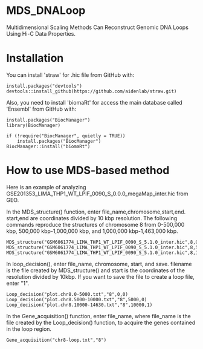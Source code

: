 # MDS_DNALoop
Multidimensional Scaling Methods Can Reconstruct Genomic DNA Loops Using Hi-C Data Properties.

# Installation
You can install 'straw' for .hic file from GitHub with:
```
install.packages("devtools")
devtools::install_github(https://github.com/aidenlab/straw.git)
```

Also, you need to install 'biomaRt' for access the main database called 'Ensembl' from GitHub with:
```
install.packages("BiocManager")
library(BiocManager)

if (!require("BiocManager", quietly = TRUE))
    install.packages("BiocManager")
BiocManager::install("biomaRt")
```
# How to use MDS-based method
Here is an example of analyzing GSE201353_LIMA_THP1_WT_LPIF_0090_S_0.0.0_megaMap_inter.hic from GEO.

In the MDS_structure() function, enter file_name,chromosome,start,end. start,end are coordinates divided by 10 kbp resolution. The following commands reproduce the structures of chromosome 8 from 0-500,000 kbp, 500,000 kbp-1,000,000 kbp, and 1,000,000 kbp-1,463,000 kbp.
```
MDS_structure("GSM6061774_LIMA_THP1_WT_LPIF_0090_S_5.1.0_inter.hic",8,0,5000)
MDS_structure("GSM6061774_LIMA_THP1_WT_LPIF_0090_S_5.1.0_inter.hic",8,5000,10000)
MDS_structure("GSM6061774_LIMA_THP1_WT_LPIF_0090_S_5.1.0_inter.hic",8,10000,14630)
```

In loop_decision(), enter file_name, chromosome, start, and save. filename is the file created by MDS_structure() and start is the coordinates of the resolution divided by 10kbp. If you want to save the file to create a loop file, enter "1".
```
Loop_decision("plot.chr8.0-5000.txt","8",0,0)
Loop_decision("plot.chr8.5000-10000.txt","8",5000,0)
Loop_decision("plot.chr8.10000-14630.txt","8",10000,1)
```

In the Gene_acquisition() function, enter file_name, where file_name is the file created by the Loop_decision() function, to acquire the genes contained in the loop region.
```
Gene_acquisition("chr8-loop.txt","8")
```
